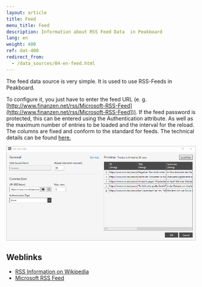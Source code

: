 ```yaml
---
layout: article
title: Feed
menu_title: Feed
description: Information about RSS Feed Data  in Peakboard
lang: en
weight: 400
ref: dat-400
redirect_from:
  - /data_sources/04-en-feed.html
---
```

The feed data source is very simple. It is used to use RSS-Feeds in Peakboard.

To configure it, you just have to enter the feed URL (e. g. [http://www.finanzen.net/rss/Microsoft-RSS-Feed](http://www.finanzen.net/rss/Microsoft-RSS-Feed])). If the feed password is protected, this can be entered using the Authentication attribute. As well as the maximum number of entries to be loaded and the interval for the reload. The columns are fixed and conform to the standard for feeds. The technical details can be found [here.](https://en.wikipedia.org/wiki/RSS)

 ![Add Data Dialog](/assets/images/data-sources/feed/feed-add-data-dialog.png)


## Weblinks

 - [RSS Information on Wikipedia](https://en.wikipedia.org/wiki/RSS)
 - [Microsoft RSS Feed](http://www.finanzen.net/rss/Microsoft-RSS-Feed)
